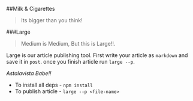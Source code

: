 ##Milk & Cigarettes

> Its bigger than you think!

###Large

> Medium is Medium, But this is Large!!.

Large is our article publishing tool. First write your article as `markdown`
and save it in `post`. once you finish article run `large --p`.

*Astalavista Babe!!*

- To install all deps - `npm install`
- To publish article - `large --p <file-name>`
